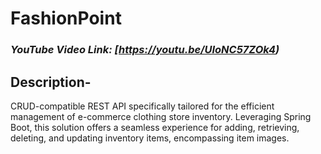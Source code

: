 # FashionPoint


### _YouTube Video Link: [https://youtu.be/UIoNC57ZOk4)_

## Description-
CRUD-compatible REST API specifically tailored for the efficient management of e-commerce clothing store inventory. Leveraging Spring Boot, this solution offers a seamless experience for adding, retrieving, deleting, and updating inventory items, encompassing item images.
